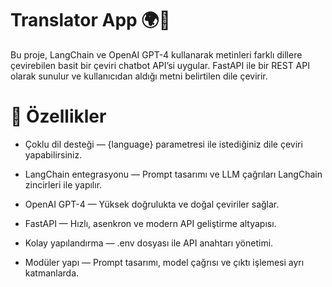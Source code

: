 # Translator App 🌍🤖

Bu proje, LangChain ve OpenAI GPT-4 kullanarak metinleri farklı dillere çevirebilen basit bir çeviri chatbot API’si uygular.
FastAPI ile bir REST API olarak sunulur ve kullanıcıdan aldığı metni belirtilen dile çevirir.

# 🚀 Özellikler

* Çoklu dil desteği — {language} parametresi ile istediğiniz dile çeviri yapabilirsiniz.

* LangChain entegrasyonu — Prompt tasarımı ve LLM çağrıları LangChain zincirleri ile yapılır.

* OpenAI GPT-4 — Yüksek doğrulukta ve doğal çeviriler sağlar.

* FastAPI — Hızlı, asenkron ve modern API geliştirme altyapısı.

* Kolay yapılandırma — .env dosyası ile API anahtarı yönetimi.

* Modüler yapı — Prompt tasarımı, model çağrısı ve çıktı işlemesi ayrı katmanlarda.
